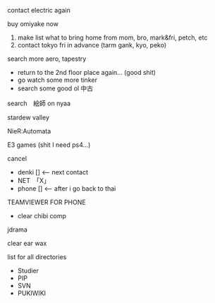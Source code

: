 contact electric again

buy omiyake now

1. make list what to bring home from mom, bro, mark&fri, petch, etc
2. contact tokyo fri in advance (tarm gank, kyo, peko)

search more aero, tapestry 
- return to the 2nd floor place again... (good shit)
- go watch some more tinker
- search some good ol 中古

search　絵師 on nyaa

stardew valley

NieR:Automata

E3 games (shit I need ps4...)

cancel
- denki [] <-- next contact
- NET　「X」
- phone [] <-- after i go back to thai

TEAMVIEWER FOR PHONE

- clear chibi comp 

jdrama

clear ear wax

list for all directories
- Studier
- PIP
- SVN
- PUKIWIKI
